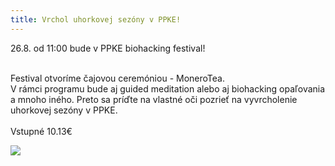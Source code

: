 ```yaml
---
title: Vrchol uhorkovej sezóny v PPKE!
---
```

26.8. od 11:00 bude v PPKE biohacking festival!

\
Festival otvoríme čajovou ceremóniou - MoneroTea.\
V rámci programu bude aj guided meditation alebo aj biohacking opaľovania a mnoho iného. Preto sa príďte na vlastné oči pozrieť na vyvrcholenie uhorkovej sezóny v PPKE.\
\
Vstupné 10.13€

![](/assets/vrchol-uhorkovej-sezo-ny-2.png)